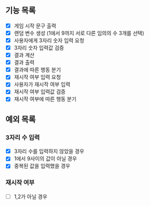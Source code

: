 ## 기능 목록

- [x] 게임 시작 문구 출력
- [x] 랜덤 변수 생성 (1에서 9까지 서로 다른 임의의 수 3개를 선택)
- [x] 사용자에게 3자리 숫자 입력 요청
- [x] 3자리 숫자 입력값 검증
- [x] 결과 계산
- [x] 결과 출력
- [x] 결과에 따른 행동 분기
- [x] 재시작 여부 입력 요청
- [x] 사용자가 재시작 여부 입력
- [x] 재시작 여부 입력값 검증
- [x] 재시작 여부에 따른 행동 분기

## 예외 목록

### 3자리 수 입력

- [x] 3자리 수를 입력하지 않았을 경우
- [x] 1에서 9사이의 값이 아닐 경우
- [x] 중복된 값을 입력했을 경우

### 재시작 여부

- [ ] 1,2가 아닐 경우